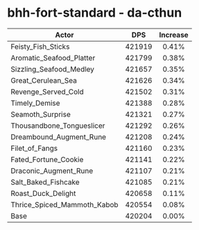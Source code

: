 # bhh-fort-standard - da-cthun
| Actor | DPS | Increase |
|---|:---:|:---:|
|Feisty_Fish_Sticks|421919|0.41%|
|Aromatic_Seafood_Platter|421799|0.38%|
|Sizzling_Seafood_Medley|421657|0.35%|
|Great_Cerulean_Sea|421626|0.34%|
|Revenge_Served_Cold|421502|0.31%|
|Timely_Demise|421388|0.28%|
|Seamoth_Surprise|421321|0.27%|
|Thousandbone_Tongueslicer|421292|0.26%|
|Dreambound_Augment_Rune|421208|0.24%|
|Filet_of_Fangs|421160|0.23%|
|Fated_Fortune_Cookie|421141|0.22%|
|Draconic_Augment_Rune|421107|0.21%|
|Salt_Baked_Fishcake|421085|0.21%|
|Roast_Duck_Delight|420658|0.11%|
|Thrice_Spiced_Mammoth_Kabob|420554|0.08%|
|Base|420204|0.00%|
